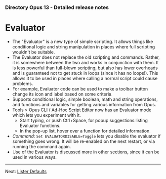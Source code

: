 ### Directory Opus 13 - Detailed release notes

# Evaluator

- The "Evaluator" is a new type of simple scripting. It allows things like conditional logic and string manipulation in places where full scripting wouldn't be suitable.
- The Evaluator does not replace the old scripting and commands. Rather, it is somewhere between the two and works in conjunction with them. It is less powerful than full-blown scripting, but also has lower overheads and is guaranteed not to get stuck in loops (since it has no loops!). This allows it to be used in places where calling a normal script could cause problems.
- For example, Evaluator code can be used to make a toolbar button change its icon and label based on some criteria.
- Supports conditional logic, simple boolean, math and string operations, and functions and variables for getting various information from Opus.
- Tools \> Opus CLI / Ad-Hoc Script Editor now has an Evaluator mode which lets you experiment with it.
  - Start typing, or push Ctrl+Space, for popup suggestions listing Evaluator functions.
  - In the pop-up list, hover over a function for detailed information.
- *Command:* `Set EVALUATORDISABLE=Toggle` lets you disable the evaluator if something goes wrong. It will be re-enabled on the next restart, or via running the command again.
- Use of the Evaluator is discussed more in other sections, since it can be used in various ways.

------------------------------------------------------------------------

Next: [Lister Defaults](/Manual/release_history/opus13_detailed/lister_defaults.md)
